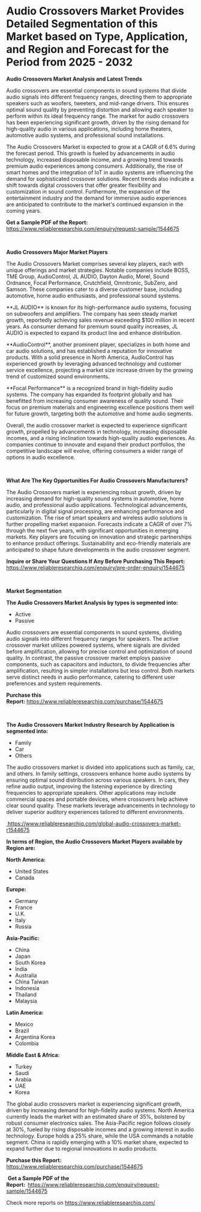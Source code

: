 <p><h1>Audio Crossovers Market Provides Detailed Segmentation of this Market based on Type, Application, and Region and Forecast for the Period from 2025 - 2032</h1></p><p><strong>Audio Crossovers Market Analysis and Latest Trends</strong></p>
<p><p>Audio crossovers are essential components in sound systems that divide audio signals into different frequency ranges, directing them to appropriate speakers such as woofers, tweeters, and mid-range drivers. This ensures optimal sound quality by preventing distortion and allowing each speaker to perform within its ideal frequency range. The market for audio crossovers has been experiencing significant growth, driven by the rising demand for high-quality audio in various applications, including home theaters, automotive audio systems, and professional sound installations.</p><p>The Audio Crossovers Market is expected to grow at a CAGR of 6.6% during the forecast period. This growth is fueled by advancements in audio technology, increased disposable income, and a growing trend towards premium audio experiences among consumers. Additionally, the rise of smart homes and the integration of IoT in audio systems are influencing the demand for sophisticated crossover solutions. Recent trends also indicate a shift towards digital crossovers that offer greater flexibility and customization in sound control. Furthermore, the expansion of the entertainment industry and the demand for immersive audio experiences are anticipated to contribute to the market's continued expansion in the coming years.</p></p>
<p><strong>Get a Sample PDF of the Report:&nbsp;</strong> <a href="https://www.reliableresearchiq.com/enquiry/request-sample/1544675?utm_campaign=2926&utm_medium=2&utm_source=Github&utm_content=ia&utm_term=06042025&utm_id=audio-crossovers">https://www.reliableresearchiq.com/enquiry/request-sample/1544675</a></p>
<p>&nbsp;</p>
<p><strong>Audio Crossovers Major Market Players</strong></p>
<p><p>The Audio Crossovers Market comprises several key players, each with unique offerings and market strategies. Notable companies include BOSS, TME Group, AudioControl, JL AUDIO, Dayton Audio, Morel, Sound Ordnance, Focal Performance, Crutchfield, Omnitronic, SubZero, and Samson. These companies cater to a diverse customer base, including automotive, home audio enthusiasts, and professional sound systems.</p><p>**JL AUDIO** is known for its high-performance audio systems, focusing on subwoofers and amplifiers. The company has seen steady market growth, reportedly achieving sales revenue exceeding $100 million in recent years. As consumer demand for premium sound quality increases, JL AUDIO is expected to expand its product line and enhance distribution.</p><p>**AudioControl**, another prominent player, specializes in both home and car audio solutions, and has established a reputation for innovative products. With a solid presence in North America, AudioControl has experienced growth by leveraging advanced technology and customer service excellence, projecting a market size increase driven by the growing trend of customized sound environments.</p><p>**Focal Performance** is a recognized brand in high-fidelity audio systems. The company has expanded its footprint globally and has benefitted from increasing consumer awareness of quality sound. Their focus on premium materials and engineering excellence positions them well for future growth, targeting both the automotive and home audio segments.</p><p>Overall, the audio crossover market is expected to experience significant growth, propelled by advancements in technology, increasing disposable incomes, and a rising inclination towards high-quality audio experiences. As companies continue to innovate and expand their product portfolios, the competitive landscape will evolve, offering consumers a wider range of options in audio excellence.</p></p>
<p>&nbsp;</p>
<p><strong>What Are The Key Opportunities For Audio Crossovers Manufacturers?</strong></p>
<p><p>The Audio Crossovers market is experiencing robust growth, driven by increasing demand for high-quality sound systems in automotive, home audio, and professional audio applications. Technological advancements, particularly in digital signal processing, are enhancing performance and customization. The rise of smart speakers and wireless audio solutions is further propelling market expansion. Forecasts indicate a CAGR of over 7% through the next five years, with significant opportunities in emerging markets. Key players are focusing on innovation and strategic partnerships to enhance product offerings. Sustainability and eco-friendly materials are anticipated to shape future developments in the audio crossover segment.</p></p>
<p><strong>Inquire or Share Your Questions If Any Before Purchasing This Report:</strong> <a href="https://www.reliableresearchiq.com/enquiry/pre-order-enquiry/1544675?utm_campaign=2926&utm_medium=2&utm_source=Github&utm_content=ia&utm_term=06042025&utm_id=audio-crossovers">https://www.reliableresearchiq.com/enquiry/pre-order-enquiry/1544675</a></p>
<p>&nbsp;</p>
<p><strong>Market Segmentation</strong></p>
<p><strong>The Audio Crossovers Market Analysis by types is segmented into:</strong></p>
<p><ul><li>Active</li><li>Passive</li></ul></p>
<p><p>Audio crossovers are essential components in sound systems, dividing audio signals into different frequency ranges for speakers. The active crossover market utilizes powered systems, where signals are divided before amplification, allowing for precise control and optimization of sound quality. In contrast, the passive crossover market employs passive components, such as capacitors and inductors, to divide frequencies after amplification, resulting in simpler installations but less control. Both markets serve distinct needs in audio performance, catering to different user preferences and system requirements.</p></p>
<p><strong>Purchase this Report:&nbsp;</strong><a href="https://www.reliableresearchiq.com/purchase/1544675?utm_campaign=2926&utm_medium=2&utm_source=Github&utm_content=ia&utm_term=06042025&utm_id=audio-crossovers">https://www.reliableresearchiq.com/purchase/1544675</a></p>
<p>&nbsp;</p>
<p><strong>The Audio Crossovers Market Industry Research by Application is segmented into:</strong></p>
<p><ul><li>Family</li><li>Car</li><li>Others</li></ul></p>
<p><p>The audio crossovers market is divided into applications such as family, car, and others. In family settings, crossovers enhance home audio systems by ensuring optimal sound distribution across various speakers. In cars, they refine audio output, improving the listening experience by directing frequencies to appropriate speakers. Other applications may include commercial spaces and portable devices, where crossovers help achieve clear sound quality. These markets leverage advancements in technology to deliver superior auditory experiences tailored to different environments.</p></p>
<p><a href="https://www.reliableresearchiq.com/global-audio-crossovers-market-r1544675?utm_campaign=2926&utm_medium=2&utm_source=Github&utm_content=ia&utm_term=06042025&utm_id=audio-crossovers">&nbsp;https://www.reliableresearchiq.com/global-audio-crossovers-market-r1544675</a></p>
<p><strong>In terms of Region, the Audio Crossovers Market Players available by Region are:</strong></p>
<p>
    <p> <strong> North America: </strong>
        <ul>
            <li>United States</li>
            <li>Canada</li>
        </ul>
        </p> 
    <p> <strong> Europe: </strong>
        <ul>
            <li>Germany</li>
            <li>France</li>
            <li>U.K.</li>
            <li>Italy</li>
            <li>Russia</li>
        </ul>
        </p> 
    <p> <strong> Asia-Pacific: </strong>
        <ul>
            <li>China</li>
            <li>Japan</li>
            <li>South Korea</li>
            <li>India</li>
            <li>Australia</li>
            <li>China Taiwan</li>
            <li>Indonesia</li>
            <li>Thailand</li>
            <li>Malaysia</li>
        </ul>
        </p> 
    <p> <strong> Latin America: </strong>
        <ul>
            <li>Mexico</li>
            <li>Brazil</li>
            <li>Argentina Korea</li>
            <li>Colombia</li>
        </ul>
        </p> 
    <p> <strong> Middle East & Africa: </strong>
        <ul>
            <li>Turkey</li>
            <li>Saudi</li>
            <li>Arabia</li>
            <li>UAE</li>
            <li>Korea</li>
        </ul>
    </p>
    </p>
<p><p>The global audio crossovers market is experiencing significant growth, driven by increasing demand for high-fidelity audio systems. North America currently leads the market with an estimated share of 35%, bolstered by robust consumer electronics sales. The Asia-Pacific region follows closely at 30%, fueled by rising disposable incomes and a growing interest in audio technology. Europe holds a 25% share, while the USA commands a notable segment. China is rapidly emerging with a 10% market share, expected to expand further due to regional innovations in audio products.</p></p>
<p><strong>Purchase this Report: </strong><a href="https://www.reliableresearchiq.com/purchase/1544675?utm_campaign=2926&utm_medium=2&utm_source=Github&utm_content=ia&utm_term=06042025&utm_id=audio-crossovers">https://www.reliableresearchiq.com/purchase/1544675</a></p>
<p>&nbsp;<strong>Get a Sample PDF of the Report:&nbsp;&nbsp;</strong><a href="https://www.reliableresearchiq.com/enquiry/request-sample/1544675?utm_campaign=2926&utm_medium=2&utm_source=Github&utm_content=ia&utm_term=06042025&utm_id=audio-crossovers">https://www.reliableresearchiq.com/enquiry/request-sample/1544675</a></p>
<p><strong></strong></p>
<p>Check more reports on <a href="https://www.reliableresearchiq.com/?utm_campaign=2926&utm_medium=2&utm_source=Github&utm_content=ia&utm_term=06042025&utm_id=audio-crossovers">https://www.reliableresearchiq.com/</a></p>